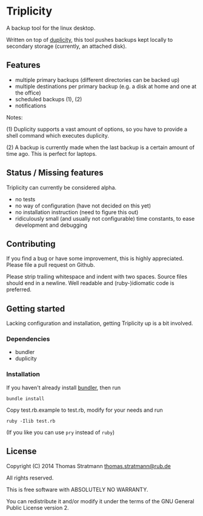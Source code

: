 # Triplicity

A backup tool for the linux desktop.

Written on top of <a href="http://duplicity.nongnu.org/" target="_blank">duplicity</a>,
this tool pushes backups kept locally to secondary storage (currently, an attached disk).

## Features

* multiple primary backups (different directories can be backed up)
* multiple destinations per primary backup (e.g. a disk at home and one at the office)
* scheduled backups (1), (2)
* notifications

Notes:

(1) Duplicity supports a vast amount of options, so you have to provide a shell command which executes duplicity.

(2) A backup is currently made when the last backup is a certain amount of time ago. This is perfect for laptops.


## Status / Missing features

Triplicity can currently be considered alpha.

* no tests
* no way of configuration (have not decided on this yet)
* no installation instruction (need to figure this out)
* ridiculously small (and usually not configurable) time constants, to ease development and debugging

## Contributing

If you find a bug or have some improvement, this is highly appreciated. Please file a pull request on Github.

Please strip trailing whitespace and indent with two spaces. Source files should end in a newline. Well readable and (ruby-)idiomatic code is preferred.

## Getting started

Lacking configuration and installation, getting Triplicity up is a bit involved.

### Dependencies

* bundler
* duplicity

### Installation

If you haven't already install <a href="http://bundler.io/" target="_blank">bundler</a>, then run

```
bundle install
```

Copy test.rb.example to test.rb, modify for your needs and run

```
ruby -Ilib test.rb
```

(If you like you can use `pry` instead of `ruby`)

## License

Copyright (C) 2014 Thomas Stratmann <thomas.stratmann@rub.de>

All rights reserved.

This is free software with ABSOLUTELY NO WARRANTY.

You can redistribute it and/or modify it under the terms of the GNU General Public License version 2.
